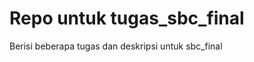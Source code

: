 <h1> Repo untuk tugas_sbc_final </h1>

<p> Berisi beberapa tugas dan deskripsi untuk sbc_final </p>
